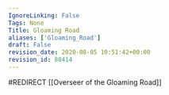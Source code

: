 ```yaml
---
IgnoreLinking: False
Tags: None
Title: Gloaming Road
aliases: ['Gloaming_Road']
draft: False
revision_date: 2020-08-05 10:51:42+00:00
revision_id: 80414
---
```


#REDIRECT [[Overseer of the Gloaming Road]]